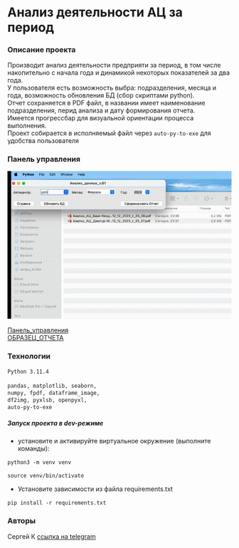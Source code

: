 # Анализ деятельности АЦ за период
### Описание проекта
Производит анализ деятельности предприяти за период, 
в том числе накопительно с начала года и динамикой некоторых показателей за два года.  
У пользователя есть возможность выбра: подразделения, месяца и года, возможность 
обновления БД (сбор скриптами python).   
Отчет сохраняется в PDF файл, в названии имеет наименование подразделения, 
перид анализа и дату формирования отчета.  
Имеется прогрессбар для визуальной ориентации процесса
выполнения.  
Проект собирается в исполняемый файл через `auto-py-to-exe` для удобства пользователя

### Панель управления

![run_prcs.gif](run_prcs.gif)    

[Панель_управления](https://drive.google.com/file/d/1qkUCNEzn8JEttZhgretqOO2tov3Wc1KG/view?usp=sharing)  
[ОБРАЗЕЦ_ОТЧЕТА](https://drive.google.com/file/d/10LBAkqqwQCXrIS5RM9LhpUSEJNriEPT-/view?usp=sharing)

### Технологии
````
Python 3.11.4  

pandas, matplotlib, seaborn, 
numpy, fpdf, dataframe_image, 
df2img, pyxlsb, openpyxl,
auto-py-to-exe
````
##### _Запуск проекта в dev-режиме_
- установите и активируйте виртуальное окружение (выполните команды):  
```
python3 -m venv venv  
```  
```
source venv/bin/activate  
```  
- Установите зависимости из файла requirements.txt  
```
pip install -r requirements.txt  
```  

### Авторы
Сергей К [ссылка на telegram](https://t.me/magnus_red) 


